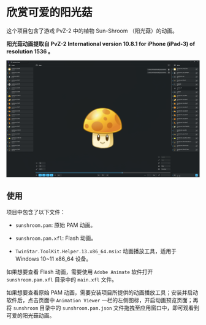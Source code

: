# 欣赏可爱的阳光菇

这个项目包含了游戏 PvZ-2 中的植物 Sun-Shroom （阳光菇）的动画。

**阳光菇动画提取自 PvZ-2 International version 10.8.1 for iPhone (iPad-3) of resolution 1536 。**

![预览](./preview.png)

## 使用

项目中包含了以下文件：

* `sunshroom.pam`: 原始 PAM 动画。

* `sunshroom.pam.xfl`: Flash 动画。

* `TwinStar.ToolKit.Helper.13.x86_64.msix`: 动画播放工具，适用于 Windows 10~11 x86_64 设备。

如果想要查看 Flash 动画，需要使用 `Adobe Animate` 软件打开 `sunshroom.pam.xfl` 目录中的 `main.xfl` 文件。

如果想要查看原始 PAM 动画，需要安装项目所提供的动画播放工具；安装并启动软件后，点击页面中 `Animation Viewer` 一栏的左侧图标，开启动画预览页面；再将 `sunshroom` 目录中的 `sunshroom.pam.json` 文件拖拽至应用窗口中，即可观看到可爱的阳光菇动画。
